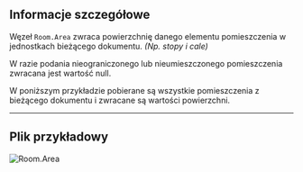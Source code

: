 ## Informacje szczegółowe
Węzeł `Room.Area` zwraca powierzchnię danego elementu pomieszczenia w jednostkach bieżącego dokumentu. _(Np. stopy i cale)_

W razie podania nieograniczonego lub nieumieszczonego pomieszczenia zwracana jest wartość null.

W poniższym przykładzie pobierane są wszystkie pomieszczenia z bieżącego dokumentu i zwracane są wartości powierzchni.
___
## Plik przykładowy

![Room.Area](./Revit.Elements.Room.Area_img.jpg)
